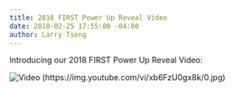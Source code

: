 ```yaml
---
title: 2018 FIRST Power Up Reveal Video
date: 2018-02-25 17:55:00 -04:00
author: Larry Tseng
---
```


Introducing our 2018 FIRST Power Up Reveal Video:

![Video (https://img.youtube.com/vi/xb6FzU0gx8k/0.jpg)](https://youtu.be/xb6FzU0gx8k)